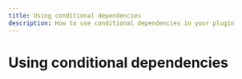 ```yaml
---
title: Using conditional dependencies
description: How to use conditional dependencies in your plugin
---
```


# Using conditional dependencies

